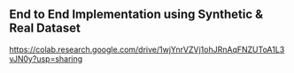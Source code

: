 ## End to End Implementation using Synthetic & Real Dataset
https://colab.research.google.com/drive/1wjYnrVZVj1ohJRnAqFNZUToA1L3vJN0y?usp=sharing

